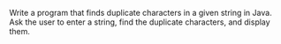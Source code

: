 Write a program that finds duplicate characters in a given string in Java. Ask the user to enter a string, find the duplicate characters, and display them.
